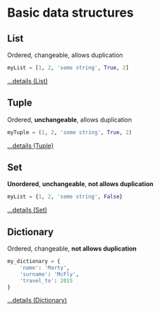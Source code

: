 # Basic data structures

## List
Ordered, changeable, allows duplication
```Python
myList = [1, 2, 'some string', True, 2]
```
<a href="List.md">...details (List)</a>

## Tuple
Ordered, **unchangeable**, allows duplication
```Python
myTuple = (1, 2, 'some string', True, 2)
```
<a href="Tuple.md">...details (Tuple)</a>

## Set
**Unordered**, **unchangeable**, **not allows duplication**
```Python
myList = {1, 2, 'some string', False}
```
<a href="Set.md">...details (Set)</a>

## Dictionary
Ordered, changeable, **not allows duplication**
```Python
my_dictionary = {
    'name': 'Marty',
    'surname': 'McFly',
    'travel_to': 2015
}
```
<a href="Dictionary.md">...details (Dictionary)</a>